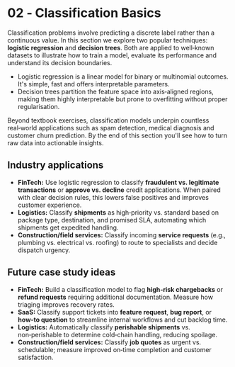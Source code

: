 # 02 ‑ Classification Basics

Classification problems involve predicting a discrete label rather than a continuous value.  In this section we explore two popular techniques: **logistic regression** and **decision trees**.  Both are applied to well‑known datasets to illustrate how to train a model, evaluate its performance and understand its decision boundaries.

* Logistic regression is a linear model for binary or multinomial outcomes.  It's simple, fast and offers interpretable parameters.
* Decision trees partition the feature space into axis‑aligned regions, making them highly interpretable but prone to overfitting without proper regularisation.

Beyond textbook exercises, classification models underpin countless real‑world applications such as spam detection, medical diagnosis and customer churn prediction.  By the end of this section you'll see how to turn raw data into actionable insights.

## Industry applications

* **FinTech:** Use logistic regression to classify **fraudulent vs. legitimate transactions** or **approve vs. decline** credit applications. When paired with clear decision rules, this lowers false positives and improves customer experience.  
* **Logistics:** Classify **shipments** as high‑priority vs. standard based on package type, destination, and promised SLA, automating which shipments get expedited handling.  
* **Construction/field services:** Classify incoming **service requests** (e.g., plumbing vs. electrical vs. roofing) to route to specialists and decide dispatch urgency.

## Future case study ideas

* **FinTech:** Build a classification model to flag **high‑risk chargebacks** or **refund requests** requiring additional documentation. Measure how triaging improves recovery rates.  
* **SaaS:** Classify support tickets into **feature request**, **bug report**, or **how‑to question** to streamline internal workflows and cut backlog time.  
* **Logistics:** Automatically classify **perishable shipments** vs. non‑perishable to determine cold‑chain handling, reducing spoilage.  
* **Construction/field services:** Classify **job quotes** as urgent vs. schedulable; measure improved on‑time completion and customer satisfaction.

